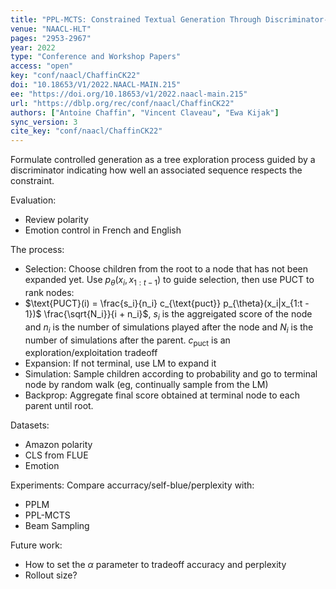 ```yaml
---
title: "PPL-MCTS: Constrained Textual Generation Through Discriminator-Guided MCTS Decoding."
venue: "NAACL-HLT"
pages: "2953-2967"
year: 2022
type: "Conference and Workshop Papers"
access: "open"
key: "conf/naacl/ChaffinCK22"
doi: "10.18653/V1/2022.NAACL-MAIN.215"
ee: "https://doi.org/10.18653/v1/2022.naacl-main.215"
url: "https://dblp.org/rec/conf/naacl/ChaffinCK22"
authors: ["Antoine Chaffin", "Vincent Claveau", "Ewa Kijak"]
sync_version: 3
cite_key: "conf/naacl/ChaffinCK22"
---
```


Formulate controlled generation as a tree exploration process guided by a discriminator
indicating how well an associated sequence respects the constraint.

Evaluation:
 - Review polarity
 - Emotion control in French and English

The process:
 - Selection: Choose children from the root to a node that has not been expanded yet. Use
    $p_{\theta}(x_i, x_{1:t - 1})$ to guide selection, then use PUCT to rank nodes:
 - $\text{PUCT}(i) = \frac{s_i}{n_i} c_{\text{puct}} p_{\theta}(x_i|x_{1:t - 1})$ \frac{\sqrt{N_i}}{i + n_i}$, $s_i$ is the aggreigated score of the node and $n_i$ is the number of simulations played after the node and $N_i$ is the number of simulations after the parent. $c_{\text{puct}}$ is an exploration/exploitation tradeoff
 - Expansion: If not terminal, use LM to expand it
 - Simulation: Sample children according to probability and go to terminal node by random walk
   (eg, continually sample from the LM)
 - Backprop: Aggregate final score obtained at terminal node to each parent until root.


Datasets:
 - Amazon polarity
 - CLS from FLUE
 - Emotion


Experiments: Compare accurracy/self-blue/perplexity with:
 - PPLM
 - PPL-MCTS
 - Beam Sampling

Future work:
 - How to set the $\alpha$ parameter to tradeoff accuracy and perplexity
 - Rollout size?